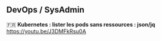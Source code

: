 ## DevOps / SysAdmin

🇫🇷 **Kubernetes : lister les pods sans ressources : json/jq**  
https://youtu.be/J3DMFkRsu0A
